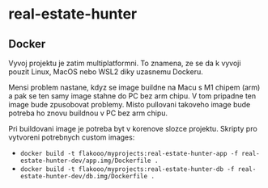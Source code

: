# real-estate-hunter

## Docker
Vyvoj projektu je zatim multiplatformni. To znamena, ze se da k vyvoji pouzit Linux, MacOS 
nebo WSL2 diky uzasnemu Dockeru.

Mensi problem nastane, kdyz se image buildne na Macu s M1 chipem (arm) a pak se ten samy 
image stahne do PC bez arm chipu. V tom pripadne ten image bude zpusobovat problemy. 
Misto pullovani takoveho image bude potreba ho znovu buildnou v PC bez arm chipu.

Pri buildovani image je potreba byt v korenove slozce projektu. Skripty pro vytvoreni 
potrebnych custom images: 
- `docker build -t flakooo/myprojects:real-estate-hunter-app -f real-estate-hunter-dev/app.img/Dockerfile .`
- `docker build -t flakooo/myprojects:real-estate-hunter-db -f real-estate-hunter-dev/db.img/Dockerfile .`

